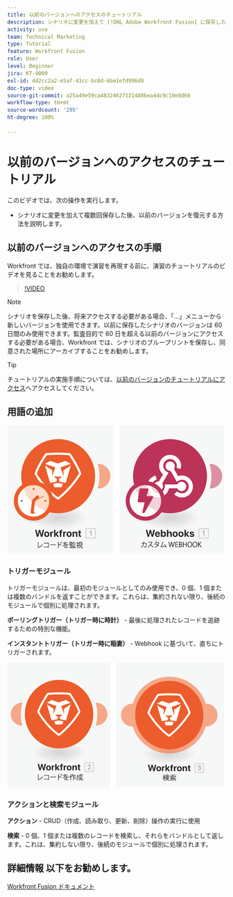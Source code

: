 ```yaml
---
title: 以前のバージョンへのアクセスのチュートリアル
description: シナリオに変更を加えて [!DNL Adobe Workfront Fusion] に保存した後、以前のバージョンを復元する方法を説明します。
activity: use
team: Technical Marketing
type: Tutorial
feature: Workfront Fusion
role: User
level: Beginner
jira: KT-9009
exl-id: dd2cc2a2-e5af-41cc-bc0d-6be1efd996d9
doc-type: video
source-git-commit: a25a49e59ca483246271214886ea4dc9c10e8d66
workflow-type: tm+mt
source-wordcount: '295'
ht-degree: 100%

---
```


# 以前のバージョンへのアクセスのチュートリアル

このビデオでは、次の操作を実行します。

* シナリオに変更を加えて複数回保存した後、以前のバージョンを復元する方法を説明します。

## 以前のバージョンへのアクセスの手順

Workfront では、独自の環境で演習を再現する前に、演習のチュートリアルのビデオを見ることをお勧めします。

>[!VIDEO](https://video.tv.adobe.com/v/335268/?quality=12&learn=on)

>[!NOTE]
>
>シナリオを保存した後、将来アクセスする必要がある場合、「...」メニューから新しいバージョンを使用できます。以前に保存したシナリオのバージョンは 60 日間のみ使用できます。監査目的で 60 日を超える以前のバージョンにアクセスする必要がある場合、Workfront では、シナリオのブループリントを保存し、同意された場所にアーカイブすることをお勧めします。

>[!TIP]
>
>チュートリアルの実施手順については、[以前のバージョンのチュートリアルにアクセス](https://experienceleague.adobe.com/docs/workfront-learn/tutorials-workfront/fusion/exercises/access-previous-versions.html?lang=ja)へアクセスしてください。

## 用語の追加

![監視レコードとカスタム web フックモジュールの画像](assets/understand-the-basics-3.png)

### トリガーモジュール

トリガーモジュールは、最初のモジュールとしてのみ使用でき、0 個、1 個または複数のバンドルを返すことができます。これらは、集約されない限り、後続のモジュールで個別に処理されます。

**ポーリングトリガー（トリガー時に時計）** - 最後に処理されたレコードを追跡するための特別な機能。

**インスタントトリガー（トリガー時に稲妻）** - Webhook に基づいて、直ちにトリガーされます。

![レコード作成とモジュール検索の画像](assets/understand-the-basics-4.png)

### アクションと検索モジュール

**アクション** - CRUD（作成、読み取り、更新、削除）操作の実行に使用

**検索** - 0 個、1 個または複数のレコードを検索し、それらをバンドルとして返します。これは、集約しない限り、後続のモジュールで個別に処理されます。

## 詳細情報 以下をお勧めします。

[Workfront Fusion ドキュメント](https://experienceleague.adobe.com/docs/workfront/using/adobe-workfront-fusion/workfront-fusion-2.html?lang=ja)
